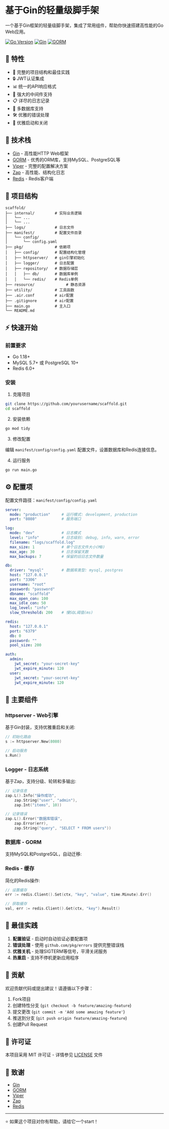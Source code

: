 # 基于Gin的轻量级脚手架

一个基于Gin框架的轻量级脚手架，集成了常用组件，帮助你快速搭建高性能的Go Web应用。

[![Go Version](https://img.shields.io/badge/Go-v1.18+-blue.svg)](https://golang.org/doc/devel/release.html)
[![Gin](https://img.shields.io/badge/Gin-v1.9.0+-green.svg)](https://github.com/gin-gonic/gin)
[![GORM](https://img.shields.io/badge/GORM-v1.25.0+-lightblue.svg)](https://gorm.io/)

## 🚀 特性

- 📝 完整的项目结构和最佳实践
- 🔒 JWT认证集成
- 📊 统一的API响应格式
- 🔄 强大的中间件支持
- 📋 详尽的日志记录
- 🔌 多数据库支持
- 🛠️ 优雅的错误处理
- 🚦 优雅启动和关闭

## 🔧 技术栈

- [Gin](https://github.com/gin-gonic/gin) - 高性能HTTP Web框架
- [GORM](https://gorm.io/) - 优秀的ORM库，支持MySQL、PostgreSQL等
- [Viper](https://github.com/spf13/viper) - 完整的配置解决方案
- [Zap](https://github.com/uber-go/zap) - 高性能、结构化日志
- [Redis](https://github.com/redis/go-redis) - Redis客户端

## 📁 项目结构

```
scaffold/
├── internal/         # 实际业务逻辑
│   └── ...
│   └── ...
├── logs/             # 日志文件
├── manifest/         # 配置文件目录
│   └── config/
│       └── config.yaml
├── pkg/              # 依赖项
│   ├── config/       # 配置结构化管理
│   ├── httpserver/   # gin引擎初始化
│   ├── logger/       # 日志配置
│   ├── repository/   # 数据存储层
│   │   ├── db/       # 数据库单例
│   │   └── redis/    # Redis单例
├── resource/              # 静态资源
├── utility/          # 工具函数
├── .air.conf         # air配置
├── .gitignore        # air配置
├── main.go           # 主入口
└── README.md
```

## ⚡ 快速开始

### 前置要求

- Go 1.18+
- MySQL 5.7+ 或 PostgreSQL 10+
- Redis 6.0+

### 安装

1. 克隆项目

```bash
git clone https://github.com/yourusername/scaffold.git
cd scaffold
```

2. 安装依赖

```bash
go mod tidy
```

3. 修改配置

编辑 `manifest/config/config.yaml` 配置文件，设置数据库和Redis连接信息。

4. 运行服务

```bash
go run main.go
```

## ⚙️ 配置项

配置文件路径：`manifest/config/config.yaml`

```yaml
server:
  mode: "production"     # 运行模式: development, production
  port: "8080"           # 服务端口

log:
  mode: "dev"            # 日志模式
  level: "info"          # 日志级别: debug, info, warn, error
  filename: "logs/scaffold.log"
  max_size: 1            # 单个日志文件大小(MB)
  max_age: 30            # 日志保留天数
  max_backups: 7         # 保留的旧日志文件数量

db:
  driver: "mysql"        # 数据库类型: mysql, postgres
  host: "127.0.0.1"
  port: "3306"
  username: "root"
  password: "password"
  dbname: "scaffold"
  max_open_con: 100
  max_idle_con: 50
  log_level: "info"
  slow_threshold: 200    # 慢SQL阈值(ms)

redis:
  host: "127.0.0.1"
  port: "6379"
  db: 0
  password: ""
  pool_size: 200

auth:
  admin:
    jwt_secret: "your-secret-key"
    jwt_expire_minute: 120
  user:
    jwt_secret: "your-secret-key"
    jwt_expire_minute: 120
```

## 🔌 主要组件

### httpserver - Web引擎

基于Gin封装，支持优雅重启和关闭:

```go
// 初始化路由
s := httpserver.New(8080)

// 启动服务
s.Run()
```

### Logger - 日志系统

基于Zap，支持分级、轮转和多输出:

```go
// 记录信息
zap.L().Info("操作成功", 
    zap.String("user", "admin"),
    zap.Int("items", 10))

// 记录错误
zap.L().Error("数据库错误", 
    zap.Error(err),
    zap.String("query", "SELECT * FROM users"))
```

### 数据库 - GORM

支持MySQL和PostgreSQL，自动迁移:


### Redis - 缓存

简化的Redis操作:
```go
// 设置缓存
err := redis.Client().Set(ctx, "key", "value", time.Minute).Err()

// 获取缓存
val, err := redis.Client().Get(ctx, "key").Result()
```

## 📝 最佳实践

1. **配置验证** - 启动时自动验证必要配置项
2. **错误处理** - 使用 `github.com/pkg/errors` 提供完整错误栈
3. **优雅关机** - 处理SIGTERM等信号，平滑关闭服务
4. **热重启** - 支持不停机更新应用程序

## 🤝 贡献

欢迎贡献代码或提出建议！请遵循以下步骤：

1. Fork项目
2. 创建特性分支 (`git checkout -b feature/amazing-feature`)
3. 提交更改 (`git commit -m 'Add some amazing feature'`)
4. 推送到分支 (`git push origin feature/amazing-feature`)
5. 创建Pull Request

## 📄 许可证

本项目采用 MIT 许可证 - 详情参见 [LICENSE](LICENSE) 文件

## 🙏 致谢

- [Gin](https://github.com/gin-gonic/gin)
- [GORM](https://gorm.io/)
- [Viper](https://github.com/spf13/viper)
- [Zap](https://github.com/uber-go/zap)
- [Redis](https://github.com/redis/go-redis)

---

⭐️ 如果这个项目对你有帮助，请给它一个start！
